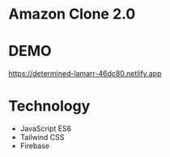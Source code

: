 # Amazon Clone 2.0

# DEMO
https://determined-lamarr-46dc80.netlify.app

# Technology
- JavaScript ES6
- Tailwind CSS
- Firebase
